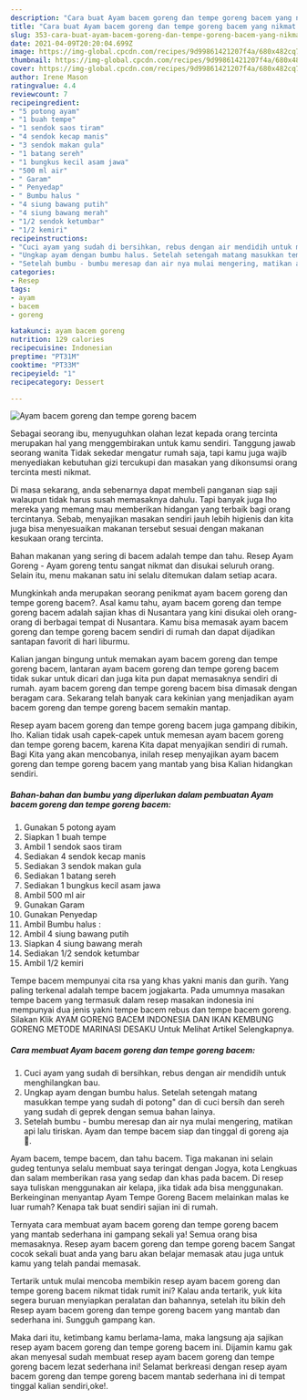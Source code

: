 ```yaml
---
description: "Cara buat Ayam bacem goreng dan tempe goreng bacem yang nikmat dan Mudah Dibuat"
title: "Cara buat Ayam bacem goreng dan tempe goreng bacem yang nikmat dan Mudah Dibuat"
slug: 353-cara-buat-ayam-bacem-goreng-dan-tempe-goreng-bacem-yang-nikmat-dan-mudah-dibuat
date: 2021-04-09T20:20:04.699Z
image: https://img-global.cpcdn.com/recipes/9d99861421207f4a/680x482cq70/ayam-bacem-goreng-dan-tempe-goreng-bacem-foto-resep-utama.jpg
thumbnail: https://img-global.cpcdn.com/recipes/9d99861421207f4a/680x482cq70/ayam-bacem-goreng-dan-tempe-goreng-bacem-foto-resep-utama.jpg
cover: https://img-global.cpcdn.com/recipes/9d99861421207f4a/680x482cq70/ayam-bacem-goreng-dan-tempe-goreng-bacem-foto-resep-utama.jpg
author: Irene Mason
ratingvalue: 4.4
reviewcount: 7
recipeingredient:
- "5 potong ayam"
- "1 buah tempe"
- "1 sendok saos tiram"
- "4 sendok kecap manis"
- "3 sendok makan gula"
- "1 batang sereh"
- "1 bungkus kecil asam jawa"
- "500 ml air"
- " Garam"
- " Penyedap"
- " Bumbu halus "
- "4 siung bawang putih"
- "4 siung bawang merah"
- "1/2 sendok ketumbar"
- "1/2 kemiri"
recipeinstructions:
- "Cuci ayam yang sudah di bersihkan, rebus dengan air mendidih untuk menghilangkan bau."
- "Ungkap ayam dengan bumbu halus. Setelah setengah matang masukkan tempe yang sudah di potong&#34; dan di cuci bersih dan sereh yang sudah di geprek dengan semua bahan lainya."
- "Setelah bumbu - bumbu meresap dan air nya mulai mengering, matikan api lalu tiriskan. Ayam dan tempe bacem siap dan tinggal di goreng aja 🙂."
categories:
- Resep
tags:
- ayam
- bacem
- goreng

katakunci: ayam bacem goreng 
nutrition: 129 calories
recipecuisine: Indonesian
preptime: "PT31M"
cooktime: "PT33M"
recipeyield: "1"
recipecategory: Dessert

---
```



![Ayam bacem goreng dan tempe goreng bacem](https://img-global.cpcdn.com/recipes/9d99861421207f4a/680x482cq70/ayam-bacem-goreng-dan-tempe-goreng-bacem-foto-resep-utama.jpg)

Sebagai seorang ibu, menyuguhkan olahan lezat kepada orang tercinta merupakan hal yang menggembirakan untuk kamu sendiri. Tanggung jawab seorang  wanita Tidak sekedar mengatur rumah saja, tapi kamu juga wajib menyediakan kebutuhan gizi tercukupi dan masakan yang dikonsumsi orang tercinta mesti nikmat.

Di masa  sekarang, anda sebenarnya dapat membeli panganan siap saji walaupun tidak harus susah memasaknya dahulu. Tapi banyak juga lho mereka yang memang mau memberikan hidangan yang terbaik bagi orang tercintanya. Sebab, menyajikan masakan sendiri jauh lebih higienis dan kita juga bisa menyesuaikan makanan tersebut sesuai dengan makanan kesukaan orang tercinta. 

Bahan makanan yang sering di bacem adalah tempe dan tahu. Resep Ayam Goreng - Ayam goreng tentu sangat nikmat dan disukai seluruh orang. Selain itu, menu makanan satu ini selalu ditemukan dalam setiap acara.

Mungkinkah anda merupakan seorang penikmat ayam bacem goreng dan tempe goreng bacem?. Asal kamu tahu, ayam bacem goreng dan tempe goreng bacem adalah sajian khas di Nusantara yang kini disukai oleh orang-orang di berbagai tempat di Nusantara. Kamu bisa memasak ayam bacem goreng dan tempe goreng bacem sendiri di rumah dan dapat dijadikan santapan favorit di hari liburmu.

Kalian jangan bingung untuk memakan ayam bacem goreng dan tempe goreng bacem, lantaran ayam bacem goreng dan tempe goreng bacem tidak sukar untuk dicari dan juga kita pun dapat memasaknya sendiri di rumah. ayam bacem goreng dan tempe goreng bacem bisa dimasak dengan beragam cara. Sekarang telah banyak cara kekinian yang menjadikan ayam bacem goreng dan tempe goreng bacem semakin mantap.

Resep ayam bacem goreng dan tempe goreng bacem juga gampang dibikin, lho. Kalian tidak usah capek-capek untuk memesan ayam bacem goreng dan tempe goreng bacem, karena Kita dapat menyajikan sendiri di rumah. Bagi Kita yang akan mencobanya, inilah resep menyajikan ayam bacem goreng dan tempe goreng bacem yang mantab yang bisa Kalian hidangkan sendiri.

<!--inarticleads1-->

##### Bahan-bahan dan bumbu yang diperlukan dalam pembuatan Ayam bacem goreng dan tempe goreng bacem:

1. Gunakan 5 potong ayam
1. Siapkan 1 buah tempe
1. Ambil 1 sendok saos tiram
1. Sediakan 4 sendok kecap manis
1. Sediakan 3 sendok makan gula
1. Sediakan 1 batang sereh
1. Sediakan 1 bungkus kecil asam jawa
1. Ambil 500 ml air
1. Gunakan  Garam
1. Gunakan  Penyedap
1. Ambil  Bumbu halus :
1. Ambil 4 siung bawang putih
1. Siapkan 4 siung bawang merah
1. Sediakan 1/2 sendok ketumbar
1. Ambil 1/2 kemiri


Tempe bacem mempunyai cita rsa yang khas yakni manis dan gurih. Yang paling terkenal adalah tempe bacem jogjakarta. Pada umumnya masakan tempe bacem yang termasuk dalam resep masakan indonesia ini mempunyai dua jenis yakni tempe bacem rebus dan tempe bacem goreng. Silakan Klik AYAM GORENG BACEM INDONESIA DAN IKAN KEMBUNG GORENG METODE MARINASI DESAKU Untuk Melihat Artikel Selengkapnya. 

<!--inarticleads2-->

##### Cara membuat Ayam bacem goreng dan tempe goreng bacem:

1. Cuci ayam yang sudah di bersihkan, rebus dengan air mendidih untuk menghilangkan bau.
1. Ungkap ayam dengan bumbu halus. Setelah setengah matang masukkan tempe yang sudah di potong&#34; dan di cuci bersih dan sereh yang sudah di geprek dengan semua bahan lainya.
1. Setelah bumbu - bumbu meresap dan air nya mulai mengering, matikan api lalu tiriskan. Ayam dan tempe bacem siap dan tinggal di goreng aja 🙂.


Ayam bacem, tempe bacem, dan tahu bacem. Tiga makanan ini selain gudeg tentunya selalu membuat saya teringat dengan Jogya, kota Lengkuas dan salam memberikan rasa yang sedap dan khas pada bacem. Di resep saya tuliskan menggunakan air kelapa, jika tidak ada bisa menggunakan. Berkeinginan menyantap Ayam Tempe Goreng Bacem melainkan malas ke luar rumah? Kenapa tak buat sendiri sajian ini di rumah. 

Ternyata cara membuat ayam bacem goreng dan tempe goreng bacem yang mantab sederhana ini gampang sekali ya! Semua orang bisa memasaknya. Resep ayam bacem goreng dan tempe goreng bacem Sangat cocok sekali buat anda yang baru akan belajar memasak atau juga untuk kamu yang telah pandai memasak.

Tertarik untuk mulai mencoba membikin resep ayam bacem goreng dan tempe goreng bacem nikmat tidak rumit ini? Kalau anda tertarik, yuk kita segera buruan menyiapkan peralatan dan bahannya, setelah itu bikin deh Resep ayam bacem goreng dan tempe goreng bacem yang mantab dan sederhana ini. Sungguh gampang kan. 

Maka dari itu, ketimbang kamu berlama-lama, maka langsung aja sajikan resep ayam bacem goreng dan tempe goreng bacem ini. Dijamin kamu gak akan menyesal sudah membuat resep ayam bacem goreng dan tempe goreng bacem lezat sederhana ini! Selamat berkreasi dengan resep ayam bacem goreng dan tempe goreng bacem mantab sederhana ini di tempat tinggal kalian sendiri,oke!.

